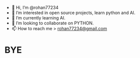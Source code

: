- 👋 Hi, I’m @rohan77234
- 👀 I’m interested in open source projects, learn python and AI.
- 🌱 I’m currently learning AI.
- 💞️ I’m looking to collaborate on PYTHON.
- 📫 How to reach me > rohan77234@gmail.com
<!---
rohan77234/rohan77234 is a ✨ special ✨ repository because its `README.md` (this file) appears on your GitHub profile.
You can click the Preview link to take a look at your changes.
--->



<h1>BYE</h1>
